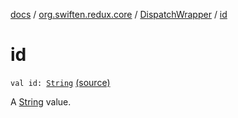 [docs](../../index.md) / [org.swiften.redux.core](../index.md) / [DispatchWrapper](index.md) / [id](./id.md)

# id

`val id: `[`String`](https://kotlinlang.org/api/latest/jvm/stdlib/kotlin/-string/index.html) [(source)](https://github.com/protoman92/KotlinRedux/tree/master/common/common-core/src/main/kotlin/org/swiften/redux/core/Middleware.kt#L35)

A [String](https://kotlinlang.org/api/latest/jvm/stdlib/kotlin/-string/index.html) value.

